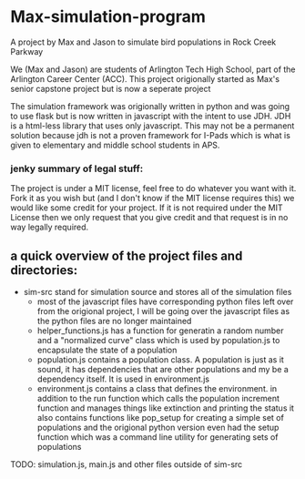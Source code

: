 # Max-simulation-program
A project by Max and Jason to simulate bird populations in Rock Creek Parkway


We (Max and Jason) are students of Arlington Tech High School, part of the Arlington Career Center (ACC). This project origionally started as Max's senior capstone project but is now a seperate project

The simulation framework was origionally written in python and was going to use flask but is now written in javascript with the intent to use JDH. JDH is a html-less library that uses only javascript. This may not be a permanent solution because jdh is not a proven framework for I-Pads which is what is given to elementary and middle school students in APS.



### jenky summary of legal stuff:
The project is under a MIT license, feel free to do whatever you want with it. Fork it as you wish but (and I don't know if the MIT license requires this) we would like some credit for your project. If it is not required under the MIT License then we only request that you give credit and that request is in no way legally required.



## a quick overview of the project files and directories: 

- sim-src stand for simulation source and stores all of the simulation files
  - most of the javascript files have corresponding python files left over from the origional project, I will be going over the javascript files as the python files are no longer maintained
  - helper_functions.js has a function for generatin a random number and a "normalized curve" class which is used by population.js to encapsulate the state of a population
  - population.js contains a population class. A population is just as it sound, it has dependencies that are other populations and my be a dependency itself. It is used in environment.js
  - environment.js contains a class that defines the environment. in addition to the run function which calls the population increment function and manages things like extinction and printing the status it also contains functions like pop_setup for creating a simple set of populations and the origional python version even had the setup function which was a command line utility for generating sets of populations

TODO: simulation.js, main.js and other files outside of sim-src